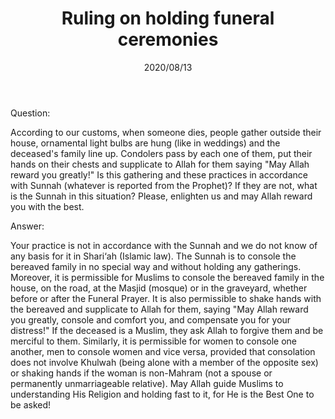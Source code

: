 ﻿---
layout: post
title: "Ruling on holding funeral ceremonies"
publisher: "alsalafiyyah@icloud.com"
source: "Majmu' Fatawa wa Maqalat 5/345"
hijri: Dhul-Hijjah 23, 1441 AH
date: 2020/08/13
category: [funerals]
shaykhs: Shaykh Ibn Baz
---

Question:

According to our customs, when someone dies, people gather outside their house, ornamental light bulbs are hung (like in weddings) and the deceased's family line up. Condolers pass by each one of them, put their hands on their chests and supplicate to Allah for them saying "May Allah reward you greatly!" Is this gathering and these practices in accordance with Sunnah (whatever is reported from the Prophet)? If they are not, what is the Sunnah in this situation? Please, enlighten us and may Allah reward you with the best.

Answer:

Your practice is not in accordance with the Sunnah and we do not know of any basis for it in Shari‘ah (Islamic law). The Sunnah is to console the bereaved family in no special way and without holding any gatherings. Moreover, it is permissible for Muslims to console the bereaved family in the house, on the road, at the Masjid (mosque) or in the graveyard, whether before or after the Funeral Prayer. It is also permissible to shake hands with the bereaved and supplicate to Allah for them, saying "May Allah reward you greatly, console and comfort you, and compensate you for your distress!" If the deceased is a Muslim, they ask Allah to forgive them and be merciful to them. Similarly, it is permissible for women to console one another, men to console women and vice versa, provided that consolation does not involve Khulwah (being alone with a member of the opposite sex) or shaking hands if the woman is non-Mahram (not a spouse or permanently unmarriageable relative). May Allah guide Muslims to understanding His Religion and holding fast to it, for He is the Best One to be asked!

